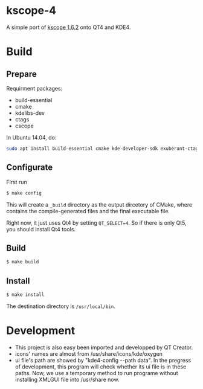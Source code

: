# kscope-4

A simple port of [kscope 1.6.2][1] onto QT4 and KDE4.

# Build

## Prepare

Requirment packages:

- build-essential
- cmake
- kdelibs-dev
- ctags
- cscope

In Ubuntu 14.04, do:

```sh
sudo apt install build-essential cmake kde-developer-sdk exuberant-ctags cscope
```

## Configurate

First run

```sh
$ make config
```
This will create a `_build` directory as the output dircetory of CMake, where 
contains the compile-generated files and the final executable file.

Right now, it just uses Qt4 by setting `QT_SELECT=4`. So if there is only Qt5,
you should install Qt4 tools.

## Build

```sh
$ make build
```

## Install

```sh
$ make install
```

The destination directory is `/usr/local/bin`.

# Development

- This project is also easy been imported and developped by QT Creator.
- icons' names are almost from /usr/share/icons/kde/oxygen
- ui file's path are showed by "kde4-config --path data".
  In the pregress of development, this program will check whether its ui file
  is in these paths.
  Now, we use a temporary method to run programe without installing XMLGUI file
  into /usr/share now.
  
[1]: https://sourceforge.net/projects/kscope/
